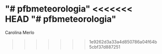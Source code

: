 "# pfbmeteorologia" 
<<<<<<< HEAD
"# pfbmeteorologia" 
=======
Carolina Merlo
>>>>>>> 1e9262d3a33a4d850786a04f64b5cbf37d887251
